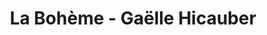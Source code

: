 ---
title: "La Bohème - Gaëlle Hicauber"
url: /pey/la-boheme-gaelle-hicauber/
shop: Garten-Center
---